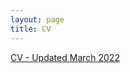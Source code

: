 ```yaml
---
layout: page
title: CV
---
```



[CV - Updated March 2022](https://drive.google.com/file/d/1UFWmGBrBdb87g2-O9Sa_8oqONIrZH-g5/view?usp=sharing)



